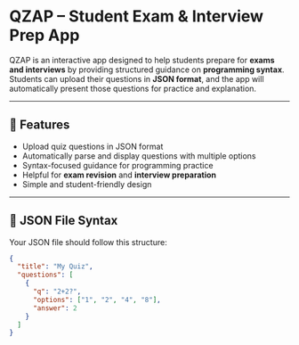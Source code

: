 # QZAP – Student Exam & Interview Prep App

QZAP is an interactive app designed to help students prepare for **exams and interviews** by providing structured guidance on **programming syntax**.  
Students can upload their questions in **JSON format**, and the app will automatically present those questions for practice and explanation.

---

## 🚀 Features
- Upload quiz questions in JSON format  
- Automatically parse and display questions with multiple options  
- Syntax-focused guidance for programming practice  
- Helpful for **exam revision** and **interview preparation**  
- Simple and student-friendly design  

---

## 📂 JSON File Syntax

Your JSON file should follow this structure:

```json
{
  "title": "My Quiz",
  "questions": [
    {
      "q": "2+2?",
      "options": ["1", "2", "4", "8"],
      "answer": 2
    }
  ]
}
